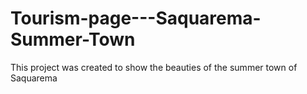 # Tourism-page---Saquarema-Summer-Town
This project was created to show the beauties of the summer town of Saquarema
